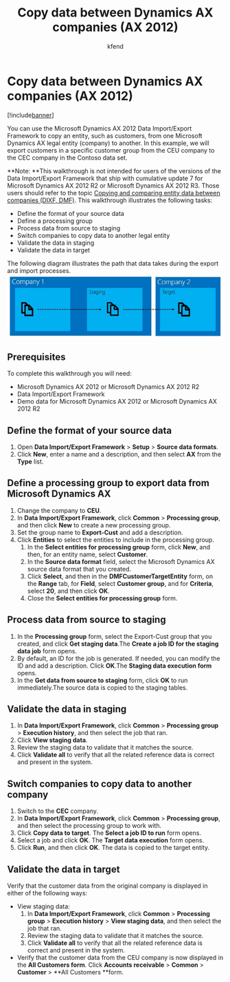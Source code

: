 ﻿---
# required metadata

title: Copy data between Dynamics AX companies (AX 2012)
description: You can use the Microsoft Dynamics AX 2012 Data Import/Export Framework to copy an entity, such as customers, from one Microsoft Dynamics AX legal entity (company) to another. In this example, we will export customers in a specific customer group from the CEU company to the CEC company in the Contoso data set.
author: kfend
manager: AnnBe
ms.date: 04/04/2017
ms.topic: article
ms.prod: 
ms.service: Lifecycle Services
ms.technology: 

# optional metadata

# ms.search.form: 
# ROBOTS: 
audience: Developer, IT Pro
# ms.devlang: 
# ms.reviewer: 51
ms.search.scope: AX 2012
# ms.tgt_pltfrm: 
ms.custom: 17821
ms.assetid: cd9b30d2-d4e0-4da7-9408-34bda5888070
ms.search.region: Global
# ms.search.industry: 
ms.author: kfend
ms.search.validFrom: 
ms.dyn365.ops.version: 2012

---

# Copy data between Dynamics AX companies (AX 2012)

[!include[banner](../includes/banner.md)]


You can use the Microsoft Dynamics AX 2012 Data Import/Export Framework to copy an entity, such as customers, from one Microsoft Dynamics AX legal entity (company) to another. In this example, we will export customers in a specific customer group from the CEU company to the CEC company in the Contoso data set.

**Note: **This walkthrough is not intended for users of the versions of the Data Import/Export Framework that ship with cumulative update 7 for Microsoft Dynamics AX 2012 R2 or Microsoft Dynamics AX 2012 R3. Those users should refer to the topic [Copying and comparing entity data between companies (DIXF, DMF)](copy-compare-entity-data-between-companies-dixf.md). This walkthrough illustrates the following tasks:

-   Define the format of your source data
-   Define a processing group
-   Process data from source to staging
-   Switch companies to copy data to another legal entity
-   Validate the data in staging
-   Validate the data in target

The following diagram illustrates the path that data takes during the export and import processes. [![WalkthroughCopyDataBetweenAXCompanies1](./media/walkthroughcopydatabetweenaxcompanies1.jpg)](./media/walkthroughcopydatabetweenaxcompanies1.jpg)

## Prerequisites
To complete this walkthrough you will need:

-   Microsoft Dynamics AX 2012 or Microsoft Dynamics AX 2012 R2
-   Data Import/Export Framework
-   Demo data for Microsoft Dynamics AX 2012 or Microsoft Dynamics AX 2012 R2

## Define the format of your source data
1.  Open **Data Import/Export Framework** &gt; **Setup** &gt; **Source data formats**.
2.  Click **New**, enter a name and a description, and then select **AX** from the **Type** list.

## Define a processing group to export data from Microsoft Dynamics AX
1.  Change the company to **CEU**.
2.  In **Data Import/Export Framework**, click **Common** &gt; **Processing group**, and then click **New** to create a new processing group.
3.  Set the group name to **Export-Cust** and add a description.
4.  Click **Entities** to select the entities to include in the processing group.
    1.  In the **Select entities for processing group** form, click **New**, and then, for an entity name, select **Customer**.
    2.  In the **Source data format** field, select the Microsoft Dynamics AX source data format that you created.
    3.  Click **Select**, and then in the **DMFCustomerTargetEntity** form, on the **Range** tab, for **Field**, select **Customer group**, and for **Criteria**, select **20**, and then click **OK**.
    4.  Close the **Select entities for processing group** form.

## Process data from source to staging
1.  In the **Processing group** form, select the Export-Cust group that you created, and click **Get staging data**.The **Create a job ID for the staging data job** form opens.
2.  By default, an ID for the job is generated. If needed, you can modify the ID and add a description. Click **OK**.The **Staging data execution form** opens.
3.  In the **Get data from source to staging** form, click **OK** to run immediately.The source data is copied to the staging tables.

## Validate the data in staging
1.  In **Data Import/Export Framework**, click **Common** &gt; **Processing group** &gt; **Execution history**, and then select the job that ran.
2.  Click **View staging data**.
3.  Review the staging data to validate that it matches the source.
4.  Click **Validate all** to verify that all the related reference data is correct and present in the system.

## Switch companies to copy data to another company
1.  Switch to the **CEC** company.
2.  In **Data Import/Export Framework**, click **Common** &gt; **Processing group**, and then select the processing group to work with.
3.  Click **Copy data to target**. The **Select a job ID to run** form opens.
4.  Select a job and click **OK**. The **Target data execution** form opens.
5.  Click **Run**, and then click **OK**. The data is copied to the target entity.

## Validate the data in target
Verify that the customer data from the original company is displayed in either of the following ways:

-   View staging data:
    1.  In **Data Import/Export Framework**, click **Common** &gt; **Processing group** &gt; **Execution history** &gt; **View staging data**, and then select the job that ran.
    2.  Review the staging data to validate that it matches the source.
    3.  Click **Validate all** to verify that all the related reference data is correct and present in the system.
-   Verify that the customer data from the CEU company is now displayed in the **All Customers form**. Click **Accounts receivable** &gt; **Common** &gt; **Customer** &gt; **All Customers **form.



